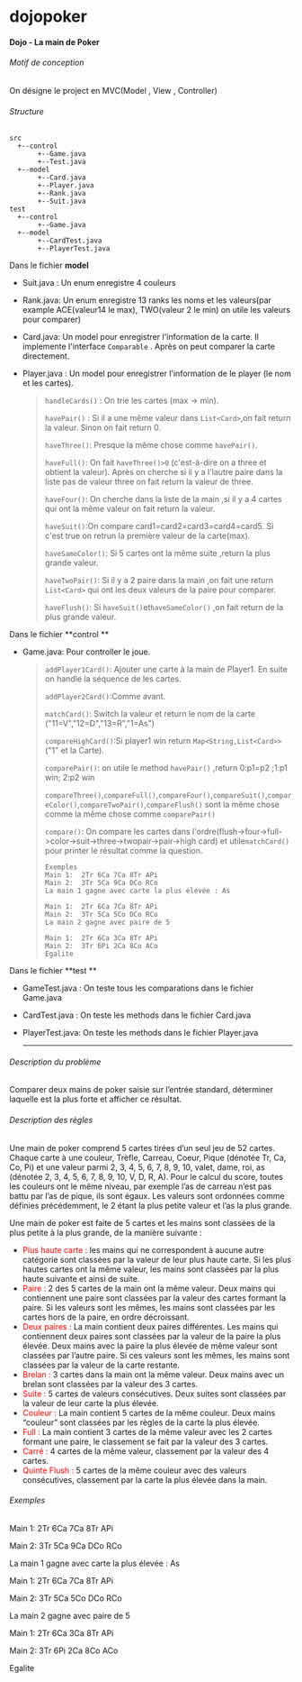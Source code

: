 # dojopoker
#### Dojo - La main de Poker

###### Motif de conception

On désigne le project en MVC(Model , View , Controller) 

###### Structure

```
src
  +--control
       +--Game.java
       +--Test.java
  +--model
  	   +--Card.java
  	   +--Player.java
  	   +--Rank.java
  	   +--Suit.java
test
  +--control
       +--Game.java
  +--model
  	   +--CardTest.java
  	   +--PlayerTest.java
```

Dans le fichier **model**

- Suit.java : Un  enum enregistre 4 couleurs

- Rank.java: Un  enum enregistre 13 ranks les noms et les valeurs(par example ACE(valeur14 le max), TWO(valeur 2 le min) on utile les valeurs pour comparer)

- Card.java: Un model pour enregistrer l'information de la carte. Il implemente l'interface `Comparable` . Après on peut comparer la carte directement.

- Player.java : Un model pour enregistrer l'information de le player (le nom et les cartes).  

  > `handleCards()` : On trie les cartes (max -> min).
  >
  > `havePair()` : Si il a une même valeur  dans `List<Card>`,on fait return la valeur. Sinon on fait return 0.
  >
  > `haveThree()`: Presque la même chose comme `havePair()`.
  >
  > `haveFull()`: On fait `haveThree()>0`  (c'est-à-dire on a three et obtient la valeur). Après on cherche si il y a l'lautre paire dans la liste pas de valeur three on fait return la valeur de three.
  >
  > `haveFour()`: On cherche dans la liste de la main ,si il y a 4 cartes qui ont la même valeur on fait return la valeur.
  >
  > `haveSuit()`:On compare card1=card2=card3=card4=card5. Si c'est true on retrun la première valeur de la carte(max).
  >
  > `haveSameColor()`: Si 5 cartes ont la même suite ,return la plus grande valeur.
  >
  > `haveTwoPair()`: Si il y a 2 paire dans la main ,on fait une return `List<Card>` qui ont les deux valeurs de la paire pour comparer.
  >
  > `haveFlush()`: Si `haveSuit()`et`haveSameColor()` ,on fait return de la plus grande valeur.


Dans le fichier **control **

- Game.java: Pour controller le joue.

  > `addPlayer1Card()`: Ajouter une carte à la main de Player1. En suite on handle la séquence de les cartes.
  >
  > `addPlayer2Card()`:Comme avant.
  >
  > `matchCard()`: Switch la valeur et return  le nom de la carte ("11=V","12=D","13=R","1=As")
  >
  > `compareHighCard()`:Si player1 win return `Map<String,List<Card>>` ("1" et la Carte).
  >
  > `comparePair()`: on utile le method `havePair()` ,return 0:p1=p2 ;1:p1 win; 2:p2 win
  >
  > `compareThree()`,`compareFull()`,`compareFour()`,`compareSuit()`,`compareColor()`,`compareTwoPair()`,`compareFlush()` sont la même chose comme la même chose comme `comparePair()`
  >
  > `compare()`: On compare les cartes dans l'ordre(flush->four->full->color->suit->three->twopair->pair->high card) et utile`matchCard()` pour printer le résultat comme la question.
  >
  > ```
  > Exemples
  > Main 1:  2Tr 6Ca 7Ca 8Tr APi  
  > Main 2:  3Tr 5Ca 9Ca DCo RCo  
  > La main 1 gagne avec carte la plus élevée : As    
  >
  > Main 1:  2Tr 6Ca 7Ca 8Tr APi  
  > Main 2:  3Tr 5Ca 5Co DCo RCo  
  > La main 2 gagne avec paire de 5
  >
  > Main 1:  2Tr 6Ca 3Ca 8Tr APi  
  > Main 2:  3Tr 6Pi 2Ca 8Co ACo  
  > Egalite
  > ```

Dans le fichier **test **

- GameTest.java : On teste tous les comparations dans le fichier Game.java

- CardTest.java : On teste les methods dans le fichier Card.java

- PlayerTest.java: On teste les methods dans le fichier Player.java 

  ---

###### Description du problème

Comparer deux mains de poker saisie sur l’entrée standard, déterminer laquelle est la plus forte et afficher ce résultat.

###### Description des règles

Une main de poker comprend 5 cartes tirées d’un seul jeu de 52 cartes. Chaque carte à une couleur, Trèfle, Carreau, Coeur, Pique (dénotée Tr, Ca, Co, Pi) et une valeur parmi 2, 3, 4, 5, 6, 7, 8, 9, 10, valet, dame, roi, as (dénotée 2, 3, 4, 5, 6, 7, 8, 9, 10, V, D, R, A). Pour le calcul du score, toutes les couleurs ont le même niveau, par exemple l’as de carreau n’est pas battu par l’as de pique, ils sont égaux. Les valeurs sont ordonnées comme définies précédemment, le 2 étant la plus petite valeur et l’as la plus grande.

Une main de poker est faite de 5 cartes et les mains sont classées de la plus petite à la plus grande, de la manière suivante :

- <font color="red">Plus haute carte :</font> les mains qui ne correspondent à aucune autre catégorie sont classées par la valeur de leur plus haute carte. Si les plus hautes cartes ont la même valeur, les mains sont classées par la plus haute suivante et ainsi de suite.
- <font color="red">Paire : </font>2 des 5 cartes de la main ont la même valeur. Deux mains qui contiennent une paire sont classées par la valeur des cartes formant la paire. Si les valeurs sont les mêmes, les mains sont classées par les cartes hors de la paire, en ordre décroissant.
- <font color="red">Deux paires : </font>La main contient deux paires différentes. Les mains qui contiennent deux paires sont classées par la valeur de la paire la plus élevée. Deux mains avec la paire la plus élevée de même valeur sont classées par l’autre paire. Si ces valeurs sont les mêmes, les mains sont classées par la valeur de la carte restante.
- <font color="red"> Brelan : </font> 3 cartes dans la main ont la même valeur. Deux mains avec un brelan sont classées par la valeur des 3 cartes.
- <font color="red">Suite : </font> 5 cartes de valeurs consécutives. Deux suites sont classées par la valeur de leur carte la plus élevée.
- <font color="red">Couleur : </font> La main contient 5 cartes de la même couleur. Deux mains “couleur” sont classées par les règles de la carte la plus élevée.
- <font color="red">Full :</font> La main contient  3 cartes de la même valeur avec les 2 cartes formant une paire, le classement se fait par la valeur des 3 cartes.
- <font color="red">Carré :</font> 4 cartes de la même valeur, classement par la valeur des 4 cartes.
- <font color="red">Quinte Flush :</font>  5 cartes de la même couleur avec des valeurs consécutives, classement par la carte la plus élevée dans la main.

###### Exemples

Main 1:  2Tr 6Ca 7Ca 8Tr APi  

Main 2:  3Tr 5Ca 9Ca DCo RCo  

La main 1 gagne avec carte la plus élevée : As    

Main 1:  2Tr 6Ca 7Ca 8Tr APi  

Main 2:  3Tr 5Ca 5Co DCo RCo  

La main 2 gagne avec paire de 5

Main 1:  2Tr 6Ca 3Ca 8Tr APi  

Main 2:  3Tr 6Pi 2Ca 8Co ACo  

Egalite









